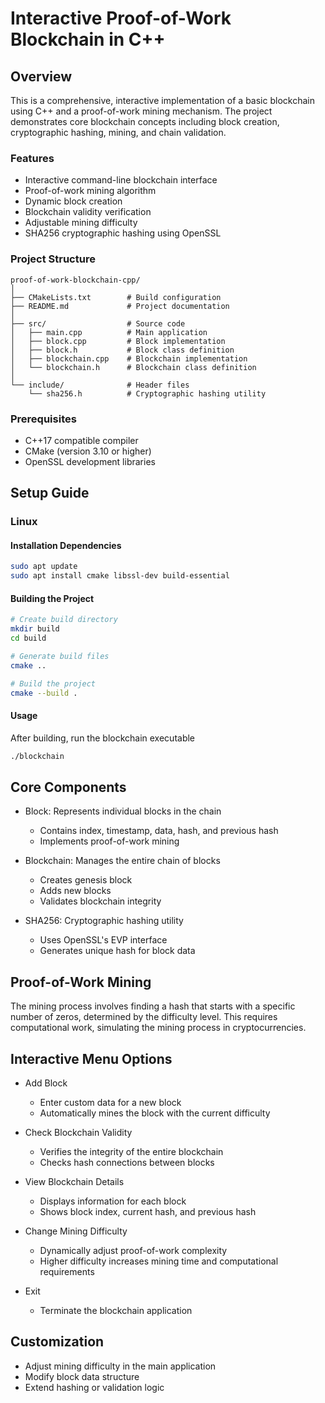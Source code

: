 # Interactive Proof-of-Work Blockchain in C++

## Overview

This is a comprehensive, interactive implementation of a basic blockchain using C++ and a proof-of-work mining mechanism. The project demonstrates core blockchain concepts including block creation, cryptographic hashing, mining, and chain validation.

### Features

- Interactive command-line blockchain interface
- Proof-of-work mining algorithm
- Dynamic block creation
- Blockchain validity verification
- Adjustable mining difficulty
- SHA256 cryptographic hashing using OpenSSL

### Project Structure

```
proof-of-work-blockchain-cpp/
│
├── CMakeLists.txt        # Build configuration
├── README.md             # Project documentation
│
├── src/                  # Source code
│   ├── main.cpp          # Main application
│   ├── block.cpp         # Block implementation
│   ├── block.h           # Block class definition
│   ├── blockchain.cpp    # Blockchain implementation
│   └── blockchain.h      # Blockchain class definition
│
└── include/              # Header files
    └── sha256.h          # Cryptographic hashing utility
```

### Prerequisites

- C++17 compatible compiler
- CMake (version 3.10 or higher)
- OpenSSL development libraries

## Setup Guide

### Linux

#### Installation Dependencies

```bash
sudo apt update
sudo apt install cmake libssl-dev build-essential
```

#### Building the Project

```bash
# Create build directory
mkdir build
cd build

# Generate build files
cmake ..

# Build the project
cmake --build .
```

#### Usage

After building, run the blockchain executable

```bash
./blockchain
```

## Core Components

- Block: Represents individual blocks in the chain

    - Contains index, timestamp, data, hash, and previous hash
    - Implements proof-of-work mining


- Blockchain: Manages the entire chain of blocks

    - Creates genesis block
    - Adds new blocks
    - Validates blockchain integrity


- SHA256: Cryptographic hashing utility

    - Uses OpenSSL's EVP interface
    - Generates unique hash for block data

## Proof-of-Work Mining
The mining process involves finding a hash that starts with a specific number of zeros, determined by the difficulty level. This requires computational work, simulating the mining process in cryptocurrencies.

## Interactive Menu Options

- Add Block

    - Enter custom data for a new block
    - Automatically mines the block with the current difficulty

- Check Blockchain Validity

    - Verifies the integrity of the entire blockchain
    - Checks hash connections between blocks

- View Blockchain Details

    - Displays information for each block
    - Shows block index, current hash, and previous hash

- Change Mining Difficulty

    - Dynamically adjust proof-of-work complexity
    - Higher difficulty increases mining time and computational requirements

- Exit

    - Terminate the blockchain application

## Customization

- Adjust mining difficulty in the main application
- Modify block data structure
- Extend hashing or validation logic
